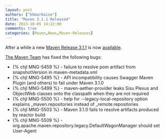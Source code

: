 ```yaml
---
layout: post
authors: ["khmarbaise"]
title: "Maven 3.1.1 Released"
date: 2013-10-05 14:22:00
comments: true
categories: [Maven,News,Maven-Releases]
---
```


After a while a new [Maven Release 3.1.1](https://maven.apache.org/docs/3.1.1/release-notes.html) is 
now [available](https://maven.apache.org/download.cgi).
<!-- more -->

[The Maven Team](https://maven.40175.n5.nabble.com/ANN-Maven-3-1-1-Release-td5772451.html) has fixed the following bugs:

 * {% chjl MNG-5459 %} - failure to resolve pom artifact from snapshotVersion in maven-metadata.xml
 * {% chjl MNG-5495 %} - API incompatibility causes Swagger Maven Plugin (and others) to fail under Maven 3.1.0
 * {% chjl MNG-5499 %} - maven-aether-provider leaks Sisu Plexus and ObjectWeb classes onto the classpath when they are not required
 * {% chjl MNG-5500 %} - help for --legacy-local-repository option explains \_maven.repositories instead of \_remote.repositories
 * {% chjl MNG-5503 %} - Maven 3.1.0 fails to resolve artifacts produced by reactor build
 * {% chjl MNG-5509 %} - org.apache.maven.repository.legacy.DefaultWagonManager should set User-Agent
